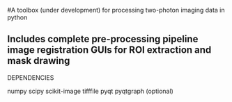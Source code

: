 #A toolbox (under development) for processing two-photon imaging data in python

<h2> Includes complete pre-processing pipeline image registration GUIs for ROI extraction and mask drawing</h2>
DEPENDENCIES

numpy
scipy
scikit-image
tifffile
pyqt
pyqtgraph (optional)
